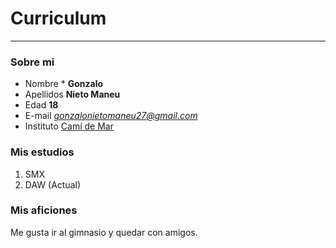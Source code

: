 # Curriculum

***

### Sobre mi

* Nombre * **Gonzalo** 
* Apellidos **Nieto Maneu**
* Edad **18**
* E-mail *gonzalonietomaneu27@gmail.com*
* Instituto [Camí de Mar](https://www.inscamidemar.cat)

### Mis estudios

1. SMX 
2. DAW (Actual)

### Mis aficiones

Me gusta ir al gimnasio y quedar con amigos.
